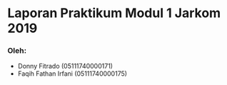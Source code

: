 # Laporan Praktikum Modul 1 Jarkom 2019

### Oleh:
- Donny Fitrado (05111740000171)
- Faqih Fathan Irfani (05111740000175)

